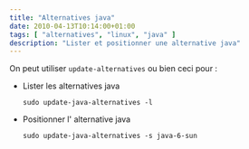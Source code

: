 ```yaml
---
title: "Alternatives java"
date: 2010-04-13T10:14:00+01:00
tags: [ "alternatives", "linux", "java" ]
description: "Lister et positionner une alternative java"
---
```


On peut utiliser `update-alternatives` ou bien ceci pour : 

- Lister les alternatives java

    ```
    sudo update-java-alternatives -l
    ```

- Positionner l' alternative java

    ```
    sudo update-java-alternatives -s java-6-sun
    ```
